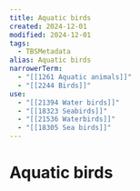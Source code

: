 ```yaml
---
title: Aquatic birds
created: 2024-12-01
modified: 2024-12-01
tags:
  - TBSMetadata
alias: Aquatic birds
narrowerTerm:
  - "[[1261 Aquatic animals]]"
  - "[[2244 Birds]]"
use:
  - "[[21394 Water birds]]"
  - "[[18323 Seabirds]]"
  - "[[21536 Waterbirds]]"
  - "[[18305 Sea birds]]"
---
```

# Aquatic birds
